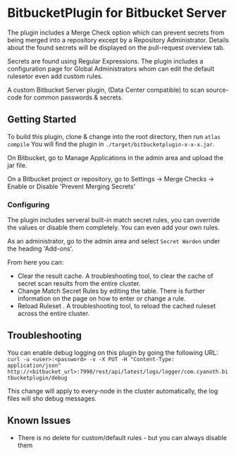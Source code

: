 # BitbucketPlugin for Bitbucket Server

The plugin includes a Merge Check option which can prevent secrets from being merged into a repository except by a Repository Administrator.
Details about the found secrets will be displayed on the pull-request overview tab.

Secrets are found using Regular Expressions. The plugin includes a configuration page for Global Administrators whom can edit the default rulesetor even add custom rules.

A custom Bitbucket Server plugin, (Data Center compatible) to scan source-code for common passwords & secrets.

## Getting Started

To build this plugin, clone & change into the root directory, then run `atlas compile`
You will find the plugin in `./target/bitbucketplugin-x-x-x.jar`.

On Bitbucket, go to Manage Applications in the admin area and upload the jar file.

On a Bitbucket project or repository, go to Settings -> Merge Checks -> Enable or Disable 'Prevent Merging Secrets'

### Configuring

The plugin includes serveral built-in match secret rules, you can override the values or disable them completely. You can even add your own rules.

As an administrator, go to the admin area and select `Secret Warden` under the heading 'Add-ons'.

From here you can:

- Clear the result cache. A troubleshooting tool, to clear the cache of secret scan results from the entire cluster.
- Change Match Secret Rules by editing the table. There is further information on the page on how to enter or change a rule.
- Reload Ruleset . A troubleshooting tool, to reload the cached ruleset across the entire cluster.

## Troubleshooting

You can enable debug logging on this plugin by going the following URL:
`curl -u <user>:<password> -v -X PUT -H "Content-Type: application/json" http://<bitbucket_url>:7990/rest/api/latest/logs/logger/com.cyanoth.bitbucketplugin/debug`

This change will apply to every-node in the cluster automatically, the log files will sho debug messages.

## Known Issues

- There is no delete for custom/default rules - but you can always disable them
